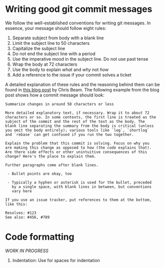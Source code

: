# Writing good git commit messages

We follow the well-established conventions for writing git messages. In essence, your message should follow eight rules:

1. Separate subject from body with a blank line
1. Limit the subject line to 50 characters
1. Capitalize the subject line
1. Do not end the subject line with a period
1. Use the imperative mood in the subject line. Do not use past tense
1. Wrap the body at 72 characters
1. Use the body to explain _what_ and _why_ not _how_
1. Add a reference to the issue if your commit solves a ticket

A detailed explanation of these rules and the reasoning behind them can be found in [this blog post](https://chris.beams.io/posts/git-commit/) by Chris Beam. The following example from the blog post shows how a commit message should look:

```
Summarize changes in around 50 characters or less

More detailed explanatory text, if necessary. Wrap it to about 72
characters or so. In some contexts, the first line is treated as the
subject of the commit and the rest of the text as the body. The
blank line separating the summary from the body is critical (unless
you omit the body entirely); various tools like `log`, `shortlog`
and `rebase` can get confused if you run the two together.

Explain the problem that this commit is solving. Focus on why you
are making this change as opposed to how (the code explains that).
Are there side effects or other unintuitive consequences of this
change? Here's the place to explain them.

Further paragraphs come after blank lines.

 - Bullet points are okay, too

 - Typically a hyphen or asterisk is used for the bullet, preceded
   by a single space, with blank lines in between, but conventions
   vary here

If you use an issue tracker, put references to them at the bottom,
like this:

Resolves: #123
See also: #456, #789
```

# Code formatting

_WORK IN PROGRESS_

1. Indentation: Use for spaces for indentation